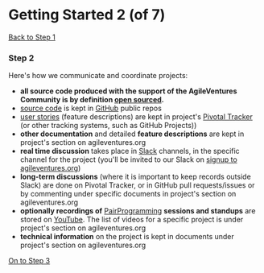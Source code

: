 # Getting Started 2 (of 7)

[Back to Step 1](https://www.agileventures.org/getting-started)

### Step 2

Here's how we communicate and coordinate projects:

- **all source code produced with the support of the AgileVentures Community is by definition [open sourced](https://opensource.com/resources/what-open-source).** 
- [source code](https://en.wikipedia.org/wiki/Source_code) is kept in [GitHub](https://github.com) public repos
- [user stories](https://en.wikipedia.org/wiki/User_story) (feature descriptions) are kept in project's [Pivotal Tracker](https://www.pivotaltracker.com/) (or other tracking systems, such as GitHub Projects))
- **other documentation** and detailed **feature descriptions** are kept in project's section on agileventures.org 
- **real time discussion** takes place in [Slack](https://agileventures.slack.com/) channels, in the specific channel for the project (you'll be invited to our Slack on [signup to agileventures.org](https://www.agileventures.org/users/sign_up))
- **long-term discussions** (where it is important to keep records outside Slack) are done on Pivotal Tracker, or in GitHub pull requests/issues or by commenting under specific documents in project's section on agileventures.org 
- **optionally recordings of** [PairProgramming](https://www.agileventures.org/pair) **sessions and standups** are stored on [YouTube](https://www.youtube.com/channel/UCYWx5w-DtQEbONmqkpvyVkg). The list of videos for a specific project is under project's section on agileventures.org
- **technical information** on the project is kept in documents under project's section on agileventures.org

[On to Step 3](https://www.agileventures.org/getting-started-3)
